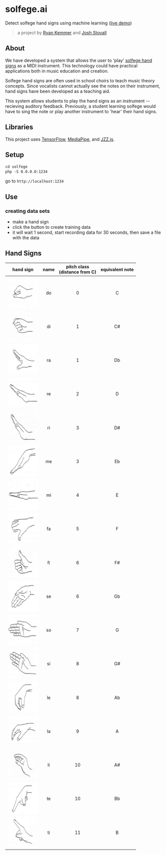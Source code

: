 # solfege.ai
Detect solfege hand signs using machine learning ([live demo](https://instrumentbible.github.io/solfege/))
> a project by [Ryan Kemmer](https://github.com/ryankemmer) and [Josh Stovall](https://github.com/joshstovall)

## About
We have developed a system that allows the user to 'play' [solfege hand signs](https://en.wikipedia.org/wiki/Solfege) as a MIDI instrument.    This technology could have practical applications both in music education and creation.

Solfege hand signs are often used in school choirs to teach music theory concepts.  Since vocalists cannot actually see the notes on their instrument, hand signs have been developed as a teaching aid.

This system allows students to play the hand signs as an instrument -- recieving auditory feedback.  Previously, a student learning solfege would have to sing the note or play another instrument to 'hear' their hand signs.

## Libraries

This project uses [TensorFlow](https://github.com/tensorflow/tensorflow), [MediaPipe](https://google.github.io/mediapipe/solutions/hands.html), and [JZZ.js](https://github.com/jazz-soft/JZZ).

## Setup
```
cd solfege
php -S 0.0.0.0:1234
```
go to `http://localhost:1234`

## Use
### creating data sets
* make a hand sign
* click the button to create training data
* it will wait 1 second, start recording data for 30 seconds, then save a file with the data



## Hand Signs

| hand sign | name | pitch class <br>(distance from C) | equivalent note |
| :-: | :-: |:-: |:-: |
|<img src="https://github.com/instrumentbible/solfege/blob/main/img/do.png?raw=true" width="100" height="100" /> | do | 0  | C  |
|<img src="https://github.com/instrumentbible/solfege/blob/main/img/di.png?raw=true" width="100" height="100" /> | di | 1  | C# |
|<img src="https://github.com/instrumentbible/solfege/blob/main/img/ra.png?raw=true" width="100" height="100" /> | ra | 1  | Db |
|<img src="https://github.com/instrumentbible/solfege/blob/main/img/re.png?raw=true" width="100" height="100" /> | re | 2  | D  |
|<img src="https://github.com/instrumentbible/solfege/blob/main/img/ri.png?raw=true" width="100" height="100" /> | ri | 3  | D# | 
|<img src="https://github.com/instrumentbible/solfege/blob/main/img/me.png?raw=true" width="100" height="100" /> | me | 3  | Eb |
|<img src="https://github.com/instrumentbible/solfege/blob/main/img/mi.png?raw=true" width="100" height="100" /> | mi | 4  | E  |
|<img src="https://github.com/instrumentbible/solfege/blob/main/img/fa.png?raw=true" width="100" height="100" /> | fa | 5  | F  |
|<img src="https://github.com/instrumentbible/solfege/blob/main/img/fi.png?raw=true" width="100" height="100" /> | fi | 6  | F# |
|<img src="https://github.com/instrumentbible/solfege/blob/main/img/se.png?raw=true" width="100" height="100" /> | se | 6  | Gb |
|<img src="https://github.com/instrumentbible/solfege/blob/main/img/so.png?raw=true" width="100" height="100" /> | so | 7  | G  |
|<img src="https://github.com/instrumentbible/solfege/blob/main/img/si.png?raw=true" width="100" height="100" /> | si | 8  | G# |
|<img src="https://github.com/instrumentbible/solfege/blob/main/img/le.png?raw=true" width="100" height="100" /> | le | 8  | Ab |
|<img src="https://github.com/instrumentbible/solfege/blob/main/img/la.png?raw=true" width="100" height="100" /> | la | 9  | A  |
|<img src="https://github.com/instrumentbible/solfege/blob/main/img/li.png?raw=true" width="100" height="100" /> | li | 10 | A# |
|<img src="https://github.com/instrumentbible/solfege/blob/main/img/te.png?raw=true" width="100" height="100" /> | te | 10 | Bb |
|<img src="https://github.com/instrumentbible/solfege/blob/main/img/ti.png?raw=true" width="100" height="100" /> | ti | 11 | B  |

